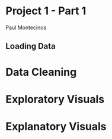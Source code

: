# Project 1 - Part 1
Paul Montecinos

## Loading Data

# Data Cleaning

# Exploratory Visuals

# Explanatory Visuals
